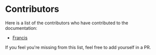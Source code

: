 # Contributors

Here is a list of the contributors who have contributed to the documentation:

* [Francis](https://github.com/francislah)


If you feel you're missing from this list, feel free to add yourself in a PR.
